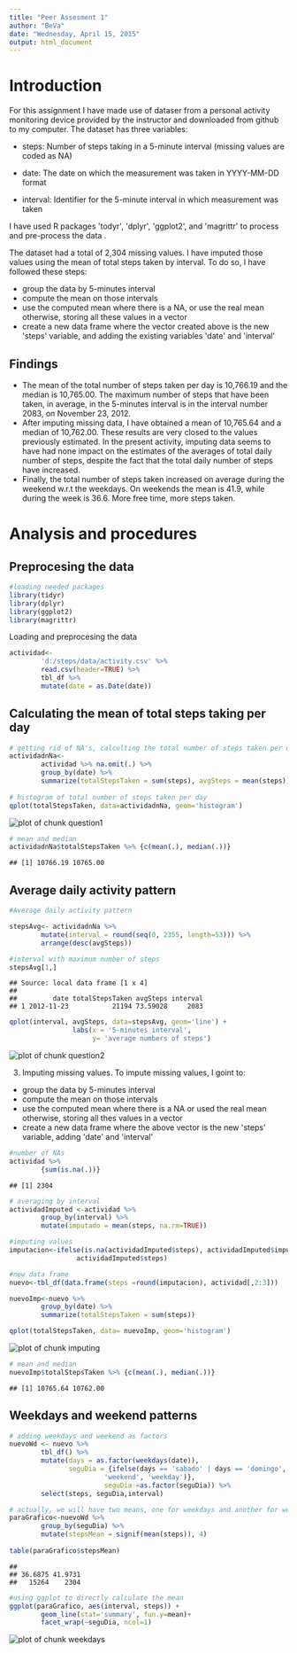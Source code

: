 ```yaml
---
title: "Peer Assesment 1"
author: "BeVa"
date: "Wednesday, April 15, 2015"
output: html_document
---
```




# Introduction

For this  assignment I have made use of dataser from a personal activity monitoring device provided by the instructor and downloaded from github to my computer. The dataset has three variables:


- steps: Number of steps taking in a 5-minute interval (missing values are coded as NA)

- date: The date on which the measurement was taken in YYYY-MM-DD format

- interval: Identifier for the 5-minute interval in which measurement was taken

I have used R packages 'todyr', 'dplyr', 'ggplot2', and 'magrittr' to process and pre-process the data .

The dataset had a total of 2,304 missing values. I have imputed those values using the mean of total steps taken by interval. To do so, I have followed these steps:

- group the data by 5-minutes interval
- compute the mean on those intervals
- use the computed mean where  there is a NA, or use the real mean otherwise, storing all these values in a vector
- create a new data frame where the  vector created above is the new 'steps' variable, and adding the existing variables 'date' and 'interval'


## Findings

- The mean of the total number of steps taken per day is 10,766.19 and the median is 10,765.00. The maximum number of steps that have been taken, in average, in the 5-minutes interval is in the interval number 2083,  on November 23, 2012.
- After imputing missing data, I have obtained a mean of 10,765.64 and a median of 10,762.00. These results are very closed to the values previously estimated. In the present activity, imputing data seems to have had  none impact on the estimates of the averages of total daily number of steps, despite the fact that the total daily number of steps have increased. 
- Finally, the total number of steps taken increased on average during the weekend w.r.t the weekdays. On weekends the mean is 41.9, while during the week is 36.6. More free time, more steps taken.


# Analysis and procedures


## Preprocesing the data


```r
#loading needed packages
library(tidyr)
library(dplyr)
library(ggplot2)
library(magrittr)
```

Loading and preprocesing the data


```r
actividad<-
        'd:/steps/data/activity.csv' %>%
        read.csv(header=TRUE) %>%
        tbl_df %>%
        mutate(date = as.Date(date))
```

## Calculating the mean of total steps taking per day


```r
# getting rid of NA's, calculting the total number of steps taken per day & mean
actividadnNa<-
        actividad %>% na.omit(.) %>%
        group_by(date) %>%
        summarize(totalStepsTaken = sum(steps), avgSteps = mean(steps))
        
# histogram of total number of steps taken per day
qplot(totalStepsTaken, data=actividadnNa, geom='histogram')
```

![plot of chunk question1](figure/question1-1.png) 

```r
# mean and median
actividadnNa$totalStepsTaken %>% {c(mean(.), median(.))}
```

```
## [1] 10766.19 10765.00
```

## Average daily activity pattern


```r
#Average daily activity pattern

stepsAvg<- actividadnNa %>% 
        mutate(interval = round(seq(0, 2355, length=53))) %>%
        arrange(desc(avgSteps))

#interval with maximum number of steps
stepsAvg[1,]
```

```
## Source: local data frame [1 x 4]
## 
##         date totalStepsTaken avgSteps interval
## 1 2012-11-23           21194 73.59028     2083
```

```r
qplot(interval, avgSteps, data=stepsAvg, geom='line') + 
                labs(x = '5-minutes interval', 
                     y= 'average numbers of steps')
```

![plot of chunk question2](figure/question2-1.png) 

3. Imputing missing values.
To impute missing values, I goint to:
* group the data by 5-minutes interval
* compute the mean on those intervals
* use the computed mean where there is a NA or used the real mean otherwise, storing all thes values in a vector
* create a new data frame where the above vector is the new 'steps' variable, adding 'date' and 'interval'


```r
#number of NAs
actividad %>%
        {sum(is.na(.))}
```

```
## [1] 2304
```

```r
# averaging by interval
actividadImputed <-actividad %>%
        group_by(interval) %>%
        mutate(imputado = mean(steps, na.rm=TRUE))

#imputing values
imputacion<-ifelse(is.na(actividadImputed$steps), actividadImputed$imputado, 
                 actividadImputed$steps)

#new data frame
nuevo<-tbl_df(data.frame(steps =round(imputacion), actividad[,2:3]))

nuevoImp<-nuevo %>%
        group_by(date) %>%
        summarize(totalStepsTaken = sum(steps))

qplot(totalStepsTaken, data= nuevoImp, geom='histogram')
```

![plot of chunk imputing](figure/imputing-1.png) 

```r
# mean and median
nuevoImp$totalStepsTaken %>% {c(mean(.), median(.))}        
```

```
## [1] 10765.64 10762.00
```

## Weekdays and weekend patterns

```r
# adding weekdays and weekend as factors
nuevoWd <- nuevo %>%
        tbl_df() %>%
        mutate(days = as.factor(weekdays(date)),
               seguDia = {ifelse(days == 'sabado' | days == 'domingo',
                        'weekend', 'weekday')}, 
                        seguDia =as.factor(seguDia)) %>%
        select(steps, seguDia,interval)

# actually, we will have two means, one for weekdays and another for weekends
paraGrafico<-nuevoWd %>%
        group_by(seguDia) %>%
        mutate(stepsMean = signif(mean(steps)), 4) 
        
table(paraGrafico$stepsMean)
```

```
## 
## 36.6875 41.9731 
##   15264    2304
```

```r
#using ggplot to directly calculate the mean
ggplot(paraGrafico, aes(interval, steps)) +
        geom_line(stat='summary', fun.y=mean)+ 
        facet_wrap(~seguDia, ncol=1)
```

![plot of chunk weekdays](figure/weekdays-1.png) 


